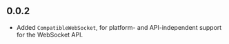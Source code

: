 ## 0.0.2

* Added `CompatibleWebSocket`, for platform- and API-independent support for the
  WebSocket API.
